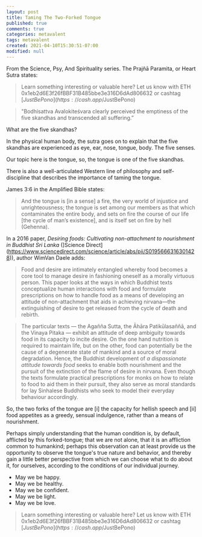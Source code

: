 ```yaml
---
layout: post
title: Taming The Two-Forked Tongue
published: true
comments: true
categories: metavalent
tags: metavalent
created: 2021-04-10T15:30:51-07:00
modified: null
---
```


From the Science, Psy, And Spirituality series. The Prajñā Paramita, or Heart Sutra states:

> Learn something interesting or valuable here? Let us know with ETH 0x1eb2d6E3f26fBBF31B485bbe3e316D6dAd806632 or cashtag [$JustBePono](https://cash.app/$JustBePono)

> "Bodhisattva Avalokiteśvara clearly perceived the emptiness of the five skandhas and transcended all suffering.”

What are the five skandhas?

In the physical human body, the sutra goes on to explain that the five skandhas are experienced as eye, ear, nose, tongue, body. The five senses.

Our topic here is the tongue, so, the tongue is one of the five skandhas.

There is also a well-articulated Western line of philosophy and self-discipline that describes the importance of taming the tongue.

James 3:6 in the Amplified Bible states:

> And the tongue is [in a sense] a fire, the very world of injustice and unrighteousness; the tongue is set among our members as that which contaminates the entire body, and sets on fire the course of our life [the cycle of man’s existence], and is itself set on fire by hell (Gehenna).

In a 2016 paper, _Desiring foods: Cultivating non-attachment to nourishment in Buddhist Sri Lanka_ (]Science Direct](https://www.sciencedirect.com/science/article/abs/pii/S0195666316301428)), author WimVan Daele adds:

> Food and desire are intimately entangled whereby food becomes a core tool to manage desire in fashioning oneself as a morally virtuous person. This paper looks at the ways in which Buddhist texts conceptualize human interactions with food and formulate prescriptions on how to handle food as a means of developing an attitude of non-attachment that aids in achieving nirvana—the extinguishing of desire to get released from the cycle of death and rebirth.

> The particular texts — the Agañña Sutta, the Āhāra Patikūlasaññā, and the Vinaya Pitaka — exhibit an attitude of deep ambiguity towards food in its capacity to incite desire. On the one hand nutrition is required to maintain life, but on the other, food can potentially be the cause of a degenerate state of mankind and a source of moral degradation. Hence, the Buddhist development of _a dispassionate attitude towards food_ seeks to enable both nourishment and the pursuit of the extinction of the flame of desire in nirvana. Even though the texts formulate practical prescriptions for monks on how to relate to food to aid them in their pursuit, they also serve as moral standards for lay Sinhalese Buddhists who seek to model their everyday behaviour accordingly.

So, the two forks of the tongue are [i] the capacity for hellish speech and [ii] food appetites as a greedy, sensual indulgence, rather than a means of nourishment.

Perhaps simply understanding that the human condition is, by default, afflicted by this forked-tongue; that we are not alone, that it is an affliction common to humankind; perhaps this observation can at least provide us the opportunity to observe the tongue's true nature and behavior, and thereby gain a little better perspective from which we can choose what to do about it, for ourselves, according to the conditions of our individual journey.

- May we be happy.
- May we be healthy.
- May we be confident.
- May we be light.
- May we be love.

<!-- 
[Watch here](https://youtu.be/12345) if the embed below does not behave nicely. 

<div class="embed-container"><iframe width="560" height="315" src="https://www.youtube.com/embed/12345" title="YouTube video player" frameborder="0" allow="accelerometer; autoplay; clipboard-write; encrypted-media; gyroscope; picture-in-picture" allowfullscreen></iframe></div>
-->


> Learn something interesting or valuable here? Let us know with ETH 0x1eb2d6E3f26fBBF31B485bbe3e316D6dAd806632 or cashtag [$JustBePono](https://cash.app/$JustBePono)